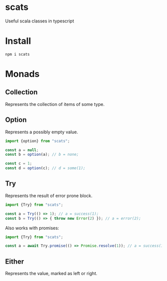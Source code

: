 # scats
Useful scala classes in typescript


# Install
```shell
npm i scats
```

# Monads
## Collection
Represents the collection of items of some type.

## Option
Represents a possibly empty value.

```typescript
import {option} from "scats";

const a = null;
const b = option(a); // b = none;

const c = 1;
const d = option(c); // d = some(1);
```

## Try
Represents the result of error prone block.


```typescript
import {Try} from "scats";

const a = Try(() => 1); // a = success(1);
const b = Try(() => { throw new Error(2) }); // a = error(2);
```

Also works with promises:

```typescript
import {Try} from "scats";

const a = await Try.promise(() => Promise.resolve(1)); // a = success(1);
```



## Either
Represents the value, marked as left or right.
